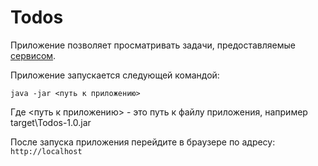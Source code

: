 # Todos
Приложение позволяет просматривать задачи, предоставляемые <a href='https://todo.doczilla.pro/swagger-ui/index.html?configUrl=/v3/api-docs/swagger-config'>сервисом</a>.

Приложение запускается следующей командой:
```
java -jar <путь к приложению>
```
Где <путь к приложению> - это путь к файлу приложения, например target\Todos-1.0.jar

После запуска приложения перейдите в браузере по адресу: `http://localhost`

